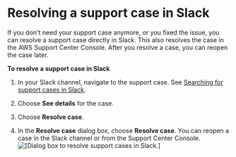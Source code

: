 # Resolving a support case in Slack<a name="resolve-support-cases"></a>

If you don't need your support case anymore, or you fixed the issue, you can resolve a support case directly in Slack\. This also resolves the case in the AWS Support Center Console\. After you resolve a case, you can reopen the case later\.

**To resolve a support case in Slack**

1. In your Slack channel, navigate to the support case\. See [Searching for support cases in Slack](search-case.md)\.

1. Choose **See details** for the case\.

1. Choose **Resolve case**\.

1. In the **Resolve case** dialog box, choose **Resolve case**\. You can reopen a case in the Slack channel or from the Support Center Console\.  
![\[Dialog box to resolve support cases in Slack.\]](http://docs.aws.amazon.com/awssupport/latest/user/images/supportapp/resolve-case.png)